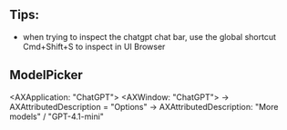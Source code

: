 ## Tips:

- when trying to inspect the chatgpt chat bar, use the global shortcut Cmd+Shift+S to inspect in UI Browser


## ModelPicker 

<AXApplication: "ChatGPT">
 <AXWindow: "ChatGPT">
  <AXGroup>
   <AXSplitGroup>
    <AXGroup>
     <AXButton> -> AXAttributedDescription = "Options"
      <AXPopover>
       <AXGroup>
        <AXScrollArea>
         <AXButton> -> AXAttributedDescription:  "More models" / "GPT-4.1-mini"


